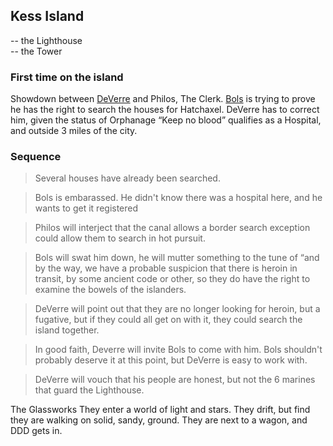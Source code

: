 ## Kess Island
 -- the Lighthouse   
 -- the Tower

### First time on the island

Showdown between [DeVerre](/p/deverre) and Philos, The Clerk. [Bols](/p/bols) is trying to prove he has the right to search the houses for Hatchaxel. DeVerre has to correct him, given the status of Orphanage “Keep no blood” qualifies as a Hospital, and outside 3 miles of the city.

### Sequence
> Several houses have already been searched.

> Bols is embarassed. He didn't know there was a hospital here, and he wants to get it registered

> Philos will interject that the canal allows a border search exception could allow them to search in hot pursuit.

> Bols will swat him down, he will mutter something to the tune of “and by the way, we have a probable suspicion that there is heroin in transit, by some ancient code or other, so they do have the right to examine the bowels of the islanders.

> DeVerre will point out that they are no longer looking for heroin, but a fugative, but if they could all get on with it, they could search the island together. 

> In good faith, Deverre will invite Bols to come with him. Bols shouldn't probably deserve it at this point, but DeVerre is easy to work with.

> DeVerre will vouch that his people are honest, but not the 6 marines that guard the Lighthouse.

The Glassworks
They enter a world of light and stars. They drift, but find they are walking on solid, sandy, ground. They are next to a wagon, and DDD gets in.